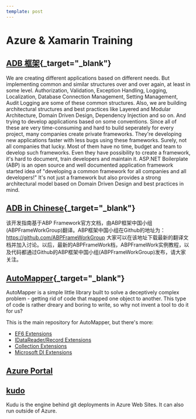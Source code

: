 ```yaml
---
template: post
---
```


# Azure & Xamarin Training

## [ADB 框架](https://aspnetboilerplate.com/){_target="_blank"}

We are creating different applications based on different needs. But implementing common and similar structures over and over again, at least in some level. Authorization, Validation, Exception Handling, Logging, Localization, Database Connection Management, Setting Management, Audit Logging are some of these common structures. Also, we are building architectural structures and best practices like Layered and Modular Architecture, Domain Driven Design, Dependency Injection and so on. And trying to develop applications based on some conventions.
Since all of these are very time-consuming and hard to build seperately for every project, many companies create private frameworks. They're developing new applications faster with less bugs using these frameworks. Surely, not all companies that lucky. Most of them have no time, budget and team to develop such frameworks. Even they have possibility to create a framework, it's hard to document, train developers and maintain it.
ASP.NET Boilerplate (ABP) is an open source and well documented application framework started idea of "developing a common framework for all companies and all developers!" It's not just a framework but also provides a strong architectural model based on Domain Driven Design and best practices in mind.

## [ADB in Chinese](https://github.com/ABPFrameWorkGroup/AbpDocument2Chinese){_target="_blank"}

该开发指南基于ABP Framework官方文档，由ABP框架中国小组(ABPFrameWorkGroup)翻译。ABP框架中国小组在Github的地址为：https://github.com/ABPFrameWorkGroup 大家可以在该地址下载最新的翻译文档并加入讨论。以后，最新的ABPFrameWork档，ABPFrameWork实例教程，以及代码都通过Github的ABP框架中国小组(ABPFrameWorkGroup)发布，请大家关注。

## [AutoMapper](http://automapper.org/){_target="_blank"}

AutoMapper is a simple little library built to solve a deceptively complex problem - getting rid of code that mapped one object to another. This type of code is rather dreary and boring to write, so why not invent a tool to do it for us?

This is the main repository for AutoMapper, but there's more:

* [EF6 Extensions](https://github.com/AutoMapper/AutoMapper.EF6)
* [IDataReader/Record Extensions](https://github.com/AutoMapper/AutoMapper.Data)
* [Collection Extensions](https://github.com/AutoMapper/AutoMapper.Collection)
* [Microsoft DI Extensions](https://github.com/AutoMapper/AutoMapper.Extensions.Microsoft.DependencyInjection)

## [Azure Portal](https://portal.azure.com)

## [kudo](https://github.com/projectkudu/kudu)

Kudu is the engine behind git deployments in Azure Web Sites. It can also run outside of Azure.

## 





